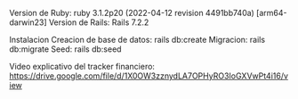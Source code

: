 Version de Ruby: ruby 3.1.2p20 (2022-04-12 revision 4491bb740a) [arm64-darwin23]
Version de Rails: Rails 7.2.2

Instalacion
Creacion de base de datos: rails db:create
Migracion: rails db:migrate
Seed: rails db:seed

Video explicativo del tracker financiero:
https://drive.google.com/file/d/1X0OW3zznydLA7OPHyRO3IoGXVwPt4i16/view
